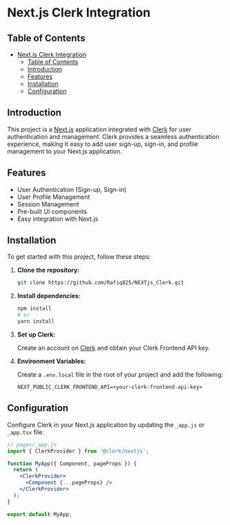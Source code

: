 # Next.js Clerk Integration

## Table of Contents

- [Next.js Clerk Integration](#nextjs-clerk-integration)
  - [Table of Contents](#table-of-contents)
  - [Introduction](#introduction)
  - [Features](#features)
  - [Installation](#installation)
  - [Configuration](#configuration)

## Introduction

This project is a [Next.js](https://nextjs.org/) application integrated with [Clerk](https://clerk.dev/) for user authentication and management. Clerk provides a seamless authentication experience, making it easy to add user sign-up, sign-in, and profile management to your Next.js application.

## Features

- User Authentication (Sign-up, Sign-in)
- User Profile Management
- Session Management
- Pre-built UI components
- Easy integration with Next.js


## Installation

To get started with this project, follow these steps:

1. **Clone the repository:**

    ```sh
    git clone https://github.com/Rafiq825/NEXTjs_Clerk.git
    ```

2. **Install dependencies:**

    ```sh
    npm install
    # or
    yarn install
    ```

3. **Set up Clerk:**

    Create an account on [Clerk](https://clerk.dev/) and obtain your Clerk Frontend API key.

4. **Environment Variables:**

    Create a `.env.local` file in the root of your project and add the following:

    ```env
    NEXT_PUBLIC_CLERK_FRONTEND_API=<your-clerk-frontend-api-key>
    ```

## Configuration

Configure Clerk in your Next.js application by updating the `_app.js` or `_app.tsx` file:

```jsx
// pages/_app.js
import { ClerkProvider } from '@clerk/nextjs';

function MyApp({ Component, pageProps }) {
  return (
    <ClerkProvider>
      <Component {...pageProps} />
    </ClerkProvider>
  );
}

export default MyApp;

